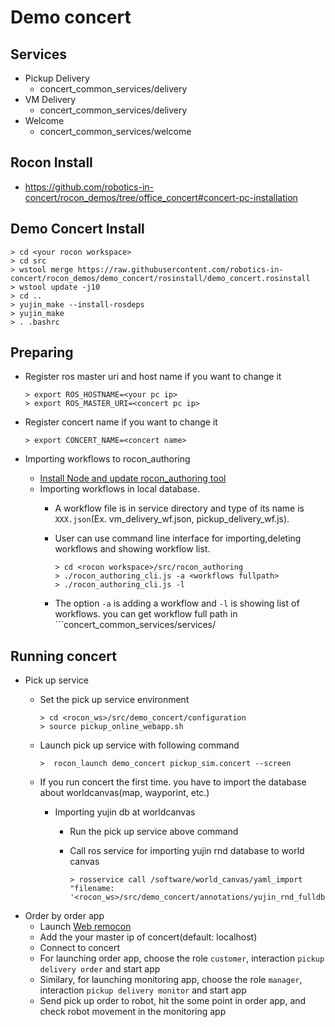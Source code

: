 # Demo concert
## Services
* Pickup Delivery
    * concert_common_services/delivery
* VM Delivery
    * concert_common_services/delivery
* Welcome
    * concert_common_services/welcome

## Rocon Install
* https://github.com/robotics-in-concert/rocon_demos/tree/office_concert#concert-pc-installation

## Demo Concert Install
    
    > cd <your rocon workspace>
    > cd src
    > wstool merge https://raw.githubusercontent.com/robotics-in-concert/rocon_demos/demo_concert/rosinstall/demo_concert.rosinstall
    > wstool update -j10
    > cd ..
    > yujin_make --install-rosdeps
    > yujin_make
    > . .bashrc
    
## Preparing
   * Register ros master uri and host name if you want to change it
   
     ```
     > export ROS_HOSTNAME=<your pc ip>
     > export ROS_MASTER_URI=<concert pc ip>
     ```
   * Register concert name if you want to change it
   
     ```
     > export CONCERT_NAME=<concert name>
     ```
   * Importing workflows to rocon_authoring
     * [Install Node and update rocon_authoring tool](https://github.com/robotics-in-concert/rocon_authoring/blob/master/README.md)
     *  Importing workflows in local database.
         *  A workflow file is in service directory and type of its name is ```XXX.json```(Ex. vm_delivery_wf.json, pickup_delivery_wf.js).
         *  User can use command line interface for importing,deleting workflows and showing workflow list.
            
             ```
             > cd <rocon workspace>/src/rocon_authoring
             > ./rocon_authoring_cli.js -a <workflows fullpath>
             > ./rocon_authoring_cli.js -l
             ```
         *  The option ```-a``` is adding a workflow and ```-l``` is showing list of workflows. you can get workflow full path in ```concert_common_services/services/<service directory>
      

## Running concert
  * Pick up service 
      * Set the pick up service environment
         
          ```
          > cd <rocon_ws>/src/demo_concert/configuration
          > source pickup_online_webapp.sh
          ```
      * Launch pick up service with following command
         
          ```
          >  rocon_launch demo_concert pickup_sim.concert --screen
          ```
       *  If you run concert the first time. you have to import the database about worldcanvas(map, wayporint, etc.)
          * Importing yujin db at worldcanvas
             * Run the pick up service above command
             * Call ros service for importing yujin rnd database to world canvas
                  
                  ```
                  > rosservice call /software/world_canvas/yaml_import "filename: '<rocon_ws>/src/demo_concert/annotations/yujin_rnd_fulldb.yaml'"
                  ```
  * Order by order app
       *  Launch [Web remocon](http://toyweb.cafe24.com:3008/rocon_web_remocon/index.html)
       *  Add the your master ip of concert(default: localhost)
       *  Connect to concert
       *  For launching order app, choose the role ```customer```, interaction ```pickup delivery order``` and start app
       *  Similary, for launching monitoring app, choose the role ```manager```, interaction ```pickup delivery monitor``` and start app
       *  Send pick up order to robot, hit the some point in order app, and check robot movement in the monitoring app
